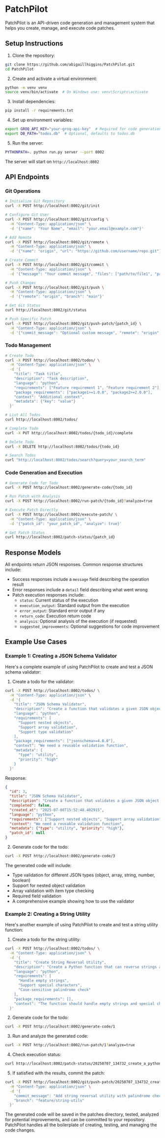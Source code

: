 # PatchPilot

PatchPilot is an API-driven code generation and management system that helps you create, manage, and execute code patches.

## Setup Instructions

1. Clone the repository:
```bash
git clone https://github.com/abigaillhiggins/PatchPilot.git
cd PatchPilot
```

2. Create and activate a virtual environment:
```bash
python -m venv venv
source venv/bin/activate  # On Windows use: venv\Scripts\activate
```

3. Install dependencies:
```bash
pip install -r requirements.txt
```

4. Set up environment variables:
```bash
export GROQ_API_KEY="your-groq-api-key"  # Required for code generation
export DB_PATH="todos.db"  # Optional, defaults to todos.db
```

5. Run the server:
```bash
PYTHONPATH=. python run.py server --port 8002
```

The server will start on `http://localhost:8002`

## API Endpoints

### Git Operations

```bash
# Initialize Git Repository
curl -X POST http://localhost:8002/git/init

# Configure Git User
curl -X POST http://localhost:8002/git/config \
  -H "Content-Type: application/json" \
  -d '{"name": "Your Name", "email": "your.email@example.com"}'

# Add Remote
curl -X POST http://localhost:8002/git/remote \
  -H "Content-Type: application/json" \
  -d '{"name": "origin", "url": "https://github.com/username/repo.git"}'

# Create Commit
curl -X POST http://localhost:8002/git/commit \
  -H "Content-Type: application/json" \
  -d '{"message": "Your commit message", "files": ["path/to/file1", "path/to/file2"]}'

# Push Changes
curl -X POST http://localhost:8002/git/push \
  -H "Content-Type: application/json" \
  -d '{"remote": "origin", "branch": "main"}'

# Get Git Status
curl http://localhost:8002/git/status

# Push Specific Patch
curl -X POST http://localhost:8002/git/push-patch/{patch_id} \
  -H "Content-Type: application/json" \
  -d '{"commit_message": "Optional custom message", "remote": "origin", "branch": "main"}'
```

### Todo Management

```bash
# Create Todo
curl -X POST http://localhost:8002/todos/ \
  -H "Content-Type: application/json" \
  -d '{
    "title": "Task title",
    "description": "Task description",
    "language": "python",
    "requirements": ["Feature requirement 1", "Feature requirement 2"],
    "package_requirements": ["package1>=1.0.0", "package2>=2.0.0"],
    "context": "Additional context",
    "metadata": {"key": "value"}
  }'

# List All Todos
curl http://localhost:8002/todos/

# Complete Todo
curl -X PUT http://localhost:8002/todos/{todo_id}/complete

# Delete Todo
curl -X DELETE http://localhost:8002/todos/{todo_id}

# Search Todos
curl "http://localhost:8002/todos/search?query=your_search_term"
```

### Code Generation and Execution

```bash
# Generate Code for Todo
curl -X POST http://localhost:8002/generate-code/{todo_id}

# Run Patch with Analysis
curl -X POST http://localhost:8002/run-patch/{todo_id}?analyze=true

# Execute Patch Directly
curl -X POST http://localhost:8002/execute-patch/ \
  -H "Content-Type: application/json" \
  -d '{"patch_id": "your_patch_id", "analyze": true}'

# Get Patch Status
curl http://localhost:8002/patch-status/{patch_id}
```

## Response Models

All endpoints return JSON responses. Common response structures include:

- Success responses include a `message` field describing the operation result
- Error responses include a `detail` field describing what went wrong
- Patch execution responses include:
  - `status`: Current status of the execution
  - `execution_output`: Standard output from the execution
  - `error_output`: Standard error output if any
  - `return_code`: Execution return code
  - `analysis`: Optional analysis of the execution (if requested)
  - `suggested_improvements`: Optional suggestions for code improvement

## Example Use Cases

### Example 1: Creating a JSON Schema Validator

Here's a complete example of using PatchPilot to create and test a JSON schema validator:

1. Create a todo for the validator:
```bash
curl -X POST http://localhost:8002/todos/ \
  -H "Content-Type: application/json" \
  -d '{
    "title": "JSON Schema Validator",
    "description": "Create a function that validates a given JSON object against a schema",
    "language": "python",
    "requirements": [
      "Support nested objects",
      "Support array validation",
      "Support type validation"
    ],
    "package_requirements": ["jsonschema>=4.0.0"],
    "context": "We need a reusable validation function",
    "metadata": {
      "type": "utility",
      "priority": "high"
    }
  }'
```

Response:
```json
{
  "id": 3,
  "title": "JSON Schema Validator",
  "description": "Create a function that validates a given JSON object against a schema",
  "completed": false,
  "created_at": "2025-07-08T15:52:48.402915",
  "language": "python",
  "requirements": ["Support nested objects", "Support array validation", "Support type validation"],
  "context": "We need a reusable validation function",
  "metadata": {"type": "utility", "priority": "high"},
  "patch_id": null
}
```

2. Generate code for the todo:
```bash
curl -X POST http://localhost:8002/generate-code/3
```

The generated code will include:
- Type validation for different JSON types (object, array, string, number, boolean)
- Support for nested object validation
- Array validation with item type checking
- Required field validation
- A comprehensive example showing how to use the validator

### Example 2: Creating a String Utility

Here's another example of using PatchPilot to create and test a string utility function:

1. Create a todo for the string utility:
```bash
curl -X POST http://localhost:8002/todos/ \
  -H "Content-Type: application/json" \
  -d '{
    "title": "Create String Reversal Utility",
    "description": "Create a Python function that can reverse strings and check for palindromes",
    "language": "python",
    "requirements": [
      "Handle empty strings",
      "Support special characters",
      "Case-sensitive palindrome check"
    ],
    "package_requirements": [],
    "context": "The function should handle empty strings and special characters correctly"
  }'
```

2. Generate code for the todo:
```bash
curl -X POST http://localhost:8002/generate-code/1
```

3. Run and analyze the generated code:
```bash
curl -X POST http://localhost:8002/run-patch/1?analyze=true
```

4. Check execution status:
```bash
curl http://localhost:8002/patch-status/20250707_134732_create_a_python_function_that_reverses_a_string
```

5. If satisfied with the results, commit the patch:
```bash
curl -X POST http://localhost:8002/git/push-patch/20250707_134732_create_a_python_function_that_reverses_a_string \
  -H "Content-Type: application/json" \
  -d '{
    "commit_message": "Add string reversal utility with palindrome check",
    "branch": "feature/string-utils"
  }'
```

The generated code will be saved in the patches directory, tested, analyzed for potential improvements, and can be committed to your repository. PatchPilot handles all the boilerplate of creating, testing, and managing the code changes. 
